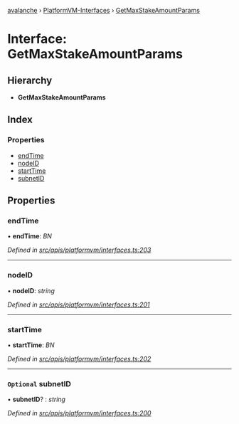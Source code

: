 [avalanche](../README.md) › [PlatformVM-Interfaces](../modules/platformvm_interfaces.md) › [GetMaxStakeAmountParams](platformvm_interfaces.getmaxstakeamountparams.md)

# Interface: GetMaxStakeAmountParams

## Hierarchy

* **GetMaxStakeAmountParams**

## Index

### Properties

* [endTime](platformvm_interfaces.getmaxstakeamountparams.md#endtime)
* [nodeID](platformvm_interfaces.getmaxstakeamountparams.md#nodeid)
* [startTime](platformvm_interfaces.getmaxstakeamountparams.md#starttime)
* [subnetID](platformvm_interfaces.getmaxstakeamountparams.md#optional-subnetid)

## Properties

###  endTime

• **endTime**: *BN*

*Defined in [src/apis/platformvm/interfaces.ts:203](https://github.com/ava-labs/avalanchejs/blob/ca67b81/src/apis/platformvm/interfaces.ts#L203)*

___

###  nodeID

• **nodeID**: *string*

*Defined in [src/apis/platformvm/interfaces.ts:201](https://github.com/ava-labs/avalanchejs/blob/ca67b81/src/apis/platformvm/interfaces.ts#L201)*

___

###  startTime

• **startTime**: *BN*

*Defined in [src/apis/platformvm/interfaces.ts:202](https://github.com/ava-labs/avalanchejs/blob/ca67b81/src/apis/platformvm/interfaces.ts#L202)*

___

### `Optional` subnetID

• **subnetID**? : *string*

*Defined in [src/apis/platformvm/interfaces.ts:200](https://github.com/ava-labs/avalanchejs/blob/ca67b81/src/apis/platformvm/interfaces.ts#L200)*

